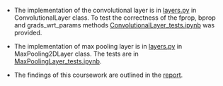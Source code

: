 * The implementation of the convolutional layer is in [layers.py](https://github.com/AndreasNeokleous/Machine-Learning-Practical/blob/master/coursework_2/mlp/layers.py)
 in ConvolutionalLayer class. To test the correctness of the fprop, bprop and grads_wrt_params methods [ConvolutionalLayer_tests.ipynb](https://github.com/AndreasNeokleous/Machine-Learning-Practical/blob/master/coursework_2/notebooks/ConvolutionalLayer_tests.ipynb) was provided.
 
 * The implementation of max pooling layer is in [layers.py](https://github.com/AndreasNeokleous/Machine-Learning-Practical/blob/master/coursework_2/mlp/layers.py) 
 in MaxPooling2DLayer class. The tests are in [MaxPoolingLayer_tests.ipynb](https://github.com/AndreasNeokleous/Machine-Learning-Practical/blob/master/coursework_2/notebooks/MaxPoolingLayer_tests.ipynb).
 
 * The findings of this coursework are outlined in the [report](https://github.com/AndreasNeokleous/Machine-Learning-Practical/blob/master/coursework_2/report/coursework2.pdf).
